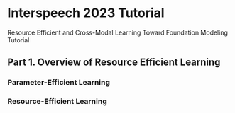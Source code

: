 # Interspeech 2023 Tutorial
Resource Efficient and Cross-Modal Learning Toward Foundation Modeling Tutorial

## Part 1. Overview of Resource Efficient Learning

### Parameter-Efficient Learning

### Resource-Efficient Learning
